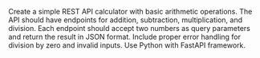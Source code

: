 Create a simple REST API calculator with basic arithmetic operations. The API should have endpoints for addition, subtraction, multiplication, and division. Each endpoint should accept two numbers as query parameters and return the result in JSON format. Include proper error handling for division by zero and invalid inputs. Use Python with FastAPI framework.
